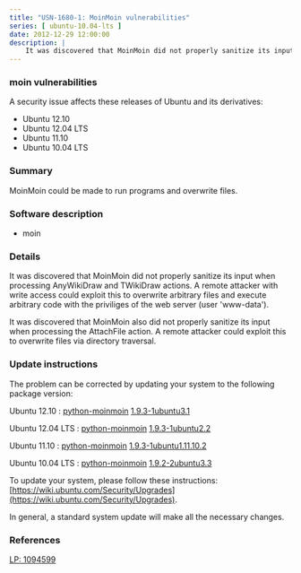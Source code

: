 ```yaml
---
title: "USN-1680-1: MoinMoin vulnerabilities"
series: [ ubuntu-10.04-lts ]
date: 2012-12-29 12:00:00
description: |
    It was discovered that MoinMoin did not properly sanitize its input when processing AnyWikiDraw and TWikiDraw actions. A remote attacker with write access could exploit this to overwrite arbitrary files and execute arbitrary code with the priviliges of the web server (user &#39;www-data&#39;).
--- 
```

 
### moin vulnerabilities

A security issue affects these releases of Ubuntu and its derivatives:

* Ubuntu 12.10
* Ubuntu 12.04 LTS
* Ubuntu 11.10
* Ubuntu 10.04 LTS

### Summary

MoinMoin could be made to run programs and overwrite files. 

### Software description

* moin 

### Details

It was discovered that MoinMoin did not properly sanitize its input when processing AnyWikiDraw and TWikiDraw actions. A remote attacker with write access could exploit this to overwrite arbitrary files and execute arbitrary code with the priviliges of the web server (user &#39;www-data&#39;).

It was discovered that MoinMoin also did not properly sanitize its input when processing the AttachFile action. A remote attacker could exploit this to overwrite files via directory traversal. 

### Update instructions

The problem can be corrected by updating your system to the following package version:

Ubuntu 12.10
 : [python-moinmoin](https://launchpad.net/ubuntu/+source/moin) <span> [1.9.3-1ubuntu3.1](https://launchpad.net/ubuntu/+source/moin/1.9.3-1ubuntu3.1) </span> 

Ubuntu 12.04 LTS
 : [python-moinmoin](https://launchpad.net/ubuntu/+source/moin) <span> [1.9.3-1ubuntu2.2](https://launchpad.net/ubuntu/+source/moin/1.9.3-1ubuntu2.2) </span> 

Ubuntu 11.10
 : [python-moinmoin](https://launchpad.net/ubuntu/+source/moin) <span> [1.9.3-1ubuntu1.11.10.2](https://launchpad.net/ubuntu/+source/moin/1.9.3-1ubuntu1.11.10.2) </span> 

Ubuntu 10.04 LTS
 : [python-moinmoin](https://launchpad.net/ubuntu/+source/moin) <span> [1.9.2-2ubuntu3.3](https://launchpad.net/ubuntu/+source/moin/1.9.2-2ubuntu3.3) </span> 

To update your system, please follow these instructions: [https://wiki.ubuntu.com/Security/Upgrades](https://wiki.ubuntu.com/Security/Upgrades).

In general, a standard system update will make all the necessary changes. 

### References

 [LP: 1094599](https://launchpad.net/bugs/1094599)
 
